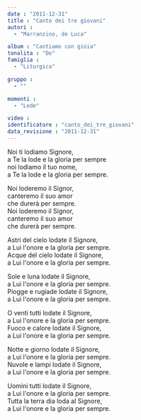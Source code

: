 ```yaml
---
date : "2011-12-31"
title : "Canto dei tre giovani"
autori : 
  - "Marranzino, de Luca"

album : "Cantiamo con gioia"
tonalita : "Do"
famiglia : 
  - "Liturgica"

gruppo : 
  - ""

momenti : 
  - "Lode"

video : 
identificatore : "canto_dei_tre_giovani"
data_revisione : "2011-12-31"
---
```

  
  
Noi ti lodiamo Signore,  
a Te la lode e la gloria per sempre  
noi lodiamo il tuo nome,  
a Te la lode e la gloria per sempre.  
  
  
Noi loderemo il Signor,  
canteremo il suo amor  
che durerà per sempre.  
Noi loderemo il Signor,  
canteremo il suo amor  
che durerà per sempre.  
  
  
  
Astri del cielo lodate il Signore,  
a Lui l'onore e la gloria per sempre.  
Acque del cielo lodate il Signore,  
a Lui l'onore e la gloria per sempre.  
  
  
  
Sole e luna lodate il Signore,  
a Lui l'onore e la gloria per sempre.  
Piogge e rugiade lodate il Signore,  
a Lui l'onore e la gloria per sempre.  
  
  
  
O venti tutti lodate il Signore,  
a Lui l'onore e la gloria per sempre.  
Fuoco e calore lodate il Signore,  
a Lui l'onore e la gloria per sempre.  
  
  
  
Notte e giorno lodate il Signore,  
a Lui l'onore e la gloria per sempre.  
Nuvole e lampi lodate il Signore,  
a Lui l'onore e la gloria per sempre.  
  
  
  
Uomini tutti lodate il Signore,  
a Lui l'onore e la gloria per sempre.  
Tutta la terra dia loda al Signore,  
a Lui l'onore e la gloria per sempre.  
  
  
  
  
